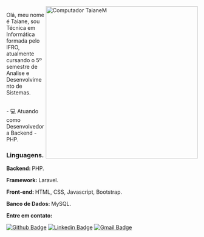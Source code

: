 <img src="https://raw.githubusercontent.com/MicaelliMedeiros/micaellimedeiros/master/image/computer-illustration.png" min-width="400px" max-width="400px" width="400px" align="right" alt="Computador TaianeM">

<p align="left"> 
  Olá, meu nome é Taiane, sou Técnica em Informática formada pelo IFRO, atualmente cursando o 5º semestre de Analise e Desenvolvimento de Sistemas.
</p>

<p align="left">
  <br> -  💻 Atuando como Desenvolvedora Backend - PHP. </br>
</p>
<h3> Linguagens. </h3>
<p align="left"> <strong> Backend: </strong> PHP. </p>
<p align="left"> <strong> Framework: </strong> Laravel. </p>
<p align="left"> <strong> Front-end: </strong> HTML, CSS, Javascript, Bootstrap. </p>
<p align="left"> <strong> Banco de Dados: </strong> MySQL. </p>


**Entre em contato:**

[![Github Badge](https://img.shields.io/badge/-Github-000?style=flat-square&logo=Github&logoColor=white&link=https://github.com/TaianeM)](https://github.com/TaianeM)
[![Linkedin Badge](https://img.shields.io/badge/-LinkedIn-blue?style=flat-square&logo=Linkedin&logoColor=white&link=https://www.linkedin.com/in/taiane-medeiro/)](https://www.linkedin.com/in/taiane-medeiro/)
[![Gmail Badge](https://img.shields.io/badge/-Gmail-c14438?style=flat-square&logo=Gmail&logoColor=white&link=mailto:taianemedeiro16@gmail.com)](mailto:taianemedeiro16@gmail.com)
